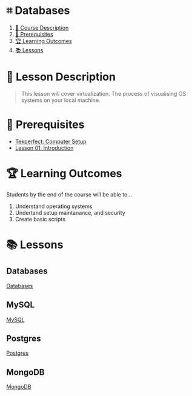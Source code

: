 # ⌗ Databases

1. [📝 Course Description](#📝-course-description)
2. [🎯 Prerequisites](#🎯-prerequisites)
3. [🏆 Learning Outcomes](#🏆-learning-outcomes)
4. [📚 Lessons](#📚-lessons)


# 📝 Lesson Description

> This lesson will cover virtualization. The process of visualising OS systems on your local machine. 

# 🎯 Prerequisites

* [Tekperfect: Computer Setup](/lessons/computer-setup.md)
* [Lesson 01: Introduction](/courses/01-Introduction/home.md)

# 🏆 Learning Outcomes

Students by the end of the course will be able to...

1. Understand operating systems
1. Undertand setup maintanance, and security
1. Create basic scripts

# 📚 Lessons


## Databases

[Databases](/courses/07-Databases/lessons/databases.md)

## MySQL

[MySQL](/courses/07-Databases/lessons/mysql.md)

## Postgres

[Postgres](/courses/07-Databases/lessons/postgres.md)

## MongoDB

[MongoDB](/courses/07-Databases/lessons/mongodb.md)
